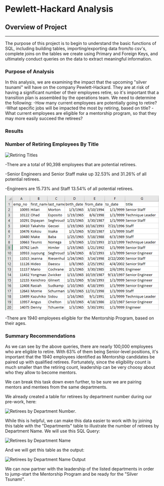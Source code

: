 # Pewlett-Hackard Analysis

## Overview of Project
---
The purpose of this project is to begin to understand the basic functions of SQL, including building tables, importing/exporting data from/to csv's, complete joins on the tables we create using Primary and Foreign Keys, and ultimately conduct queries on the data to extract meaningful information.   


### Purpose of Analysis
In this analysis, we are examining the impact that the upcoming "silver tsunami" will have on the company Pewlett-Hackard.  They are at risk of having a significant number of their employees retire, so it's important that a transition plan is assembled by the operations team.  We need to determine the following:
-How many current employees are potentially going to retire?
-What specific jobs will be impacted the most by retiring, based on title?
-What current employees are eligible for a mentorship program, so that they may more easily succeed the retirees?

### Results 

### Number of Retiring Employees By Title 

![Retiring Titles]("Images/Retiring_Titles.png")

-There are a total of 90,398 employees that are potential retirees.

-Senior Engineers and Senior Staff make up 32.53% and 31.26% of all potential retirees.  

-Engineers are 15.73% and Staff 13.54% of all potential retirees.  

![Mentorship Employees](https://github.com/davidfashbinder/Pewlett-Hackard-Analysis/blob/main/Images/Mentorship_Eligibility.png)

-There are 1940 employees eligible for the Mentorship Program, based on their ages.  


### Summary Recommendations

As we can see by the above queries, there are nearly 100,000 employees who are eligible to retire.  With 63% of them being Senior-level positions, it's important that the 1940 employees identified as Mentorship candidates be paired up with qualified retirees.  Fortunately, since the eligibility count is much smaller than the retiring count, leadership can be very choosy about who they allow to become mentors.  

We can break this task down even further, to be sure we are pairing mentors and mentees from the same departments.

We already created a table for retirees by department number during our pre-work, here:

![Retirees by Department Number]("Images/Retire_By_Dept.png").

While this is helpful, we can make this data easier to work with by joining this table with the "Departments" table to illustrate the number of retirees by Department Name. We will use this SQL Query:

![Retirees by Department Name]("Images/SQL_query_Retire_by_Dept_Name.png")

And we will get this table as the output:

![Retirees by Department Name Output]("Images/Retire_by_Dept_Name.png")

We can now partner with the leadership of the listed departments in order to jump-start the Mentorship Program and be ready for the "Silver Tsunami".
